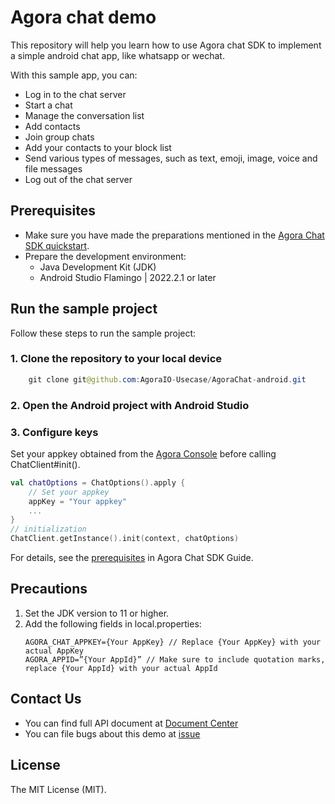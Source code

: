# Agora chat demo

This repository will help you learn how to use Agora chat SDK to implement a simple android chat app, like whatsapp or wechat.

With this sample app, you can:

- Log in to the chat server
- Start a chat
- Manage the conversation list
- Add contacts
- Join group chats
- Add your contacts to your block list
- Send various types of messages, such as text, emoji, image, voice and file messages
- Log out of the chat server

## Prerequisites

- Make sure you have made the preparations mentioned in the [Agora Chat SDK quickstart](https://docs.agora.io/en/agora-chat/get-started/get-started-sdk?platform=android).
- Prepare the development environment:
  - Java Development Kit (JDK)
  - Android Studio Flamingo | 2022.2.1 or later

## Run the sample project

Follow these steps to run the sample project:

### 1. Clone the repository to your local device

```java
    git clone git@github.com:AgoraIO-Usecase/AgoraChat-android.git
```

### 2. Open the Android project with Android Studio

### 3. Configure keys

Set your appkey obtained from the [Agora Console](https://console.agora.io/) before calling ChatClient#init().

```kotlin
val chatOptions = ChatOptions().apply {
    // Set your appkey
    appKey = "Your appkey"
    ...
}
// initialization
ChatClient.getInstance().init(context, chatOptions)
```

For details, see the [prerequisites](https://docs.agora.io/en/agora-chat/get-started/get-started-sdk?platform=android) in Agora Chat SDK Guide.

## Precautions
 1. Set the JDK version to 11 or higher.
 2. Add the following fields in local.properties:
    ```
    AGORA_CHAT_APPKEY={Your AppKey} // Replace {Your AppKey} with your actual AppKey
    AGORA_APPID=”{Your AppId}” // Make sure to include quotation marks, replace {Your AppId} with your actual AppId
    ```

## Contact Us

- You can find full API document at [Document Center](https://docs.agora.io/en/agora-chat/overview/product-overview?platform=android)
- You can file bugs about this demo at [issue](https://github.com/AgoraIO-Usecase/AgoraChat-android/issues)

## License

The MIT License (MIT).
